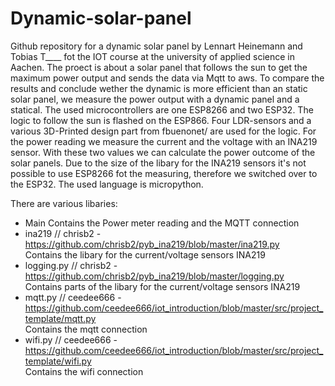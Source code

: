 # Dynamic-solar-panel
Github repository for a dynamic solar panel by Lennart Heinemann and Tobias T____ fot the IOT course at the university of applied science in Aachen.
The proect is about a solar panel that follows the sun to get the maximum power output and sends the data via Mqtt to aws. To compare the results and conclude wether the dynamic is more efficient than an static solar panel, we measure the power output with a dynamic panel and a statical.
The used microcontrollers are one ESP8266 and two ESP32.
The logic to follow the sun is flashed on the ESP866. Four LDR-sensors and a various 3D-Printed design part from fbuenonet/ are used for the logic.
For the power reading we measure the current and the voltage with an INA219 sensor. With these two values we can calculate the power outcome of the solar panels. Due to the size of the libary for the INA219 sensors it's not possible to use ESP8266 fot the measuring, therefore we switched over to the ESP32.
The used language is micropython.


There are various libaries:
- Main 
  Contains the Power meter reading and the MQTT connection
- ina219 // chrisb2 - https://github.com/chrisb2/pyb_ina219/blob/master/ina219.py <br />
  Contains the libary for the current/voltage sensors INA219
- logging.py // chrisb2 -https://github.com/chrisb2/pyb_ina219/blob/master/logging.py <br />
  Contains parts of the libary for the current/voltage sensors INA219
- mqtt.py // ceedee666 - https://github.com/ceedee666/iot_introduction/blob/master/src/project_template/mqtt.py <br />
  Contains the mqtt connection
- wifi.py // ceedee666 - https://github.com/ceedee666/iot_introduction/blob/master/src/project_template/wifi.py <br />
  Contains the wifi connection
